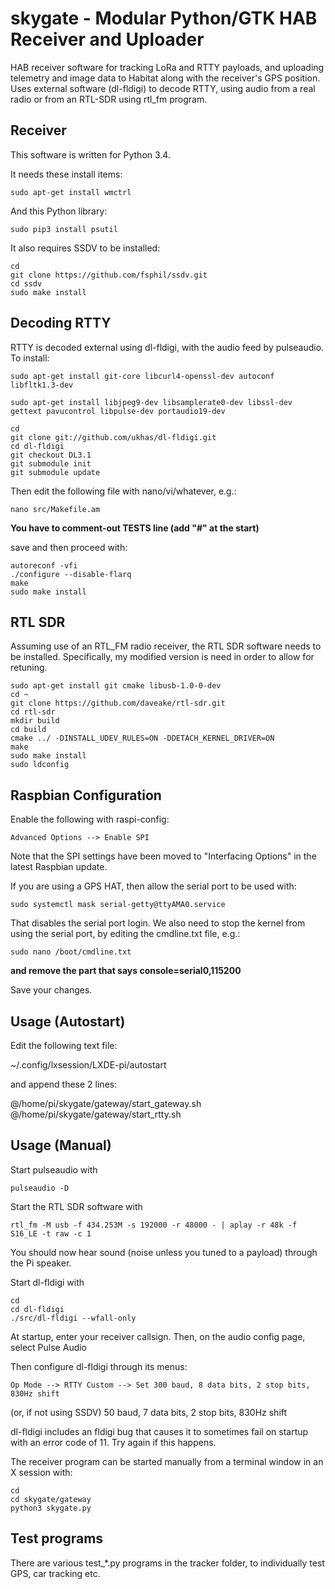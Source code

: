 # skygate - Modular Python/GTK HAB Receiver and Uploader

HAB receiver software for tracking LoRa and RTTY payloads, and uploading telemetry and image data to Habitat along with the receiver's GPS position.  Uses external software (dl-fldigi) to decode RTTY, using audio from a real radio or from an RTL-SDR using rtl_fm program.


## Receiver ##


This software is written for Python 3.4.

It needs these install items:

    sudo apt-get install wmctrl

And this Python library:

    sudo pip3 install psutil

It also requires SSDV to be installed:

	cd  
	git clone https://github.com/fsphil/ssdv.git  
	cd ssdv  
	sudo make install  
 
## Decoding RTTY ##

RTTY is decoded external using dl-fldigi, with the audio feed by pulseaudio.  To install:

	sudo apt-get install git-core libcurl4-openssl-dev autoconf libfltk1.3-dev

	sudo apt-get install libjpeg9-dev libsamplerate0-dev libssl-dev gettext pavucontrol libpulse-dev portaudio19-dev

	cd
	git clone git://github.com/ukhas/dl-fldigi.git  
	cd dl-fldigi  
	git checkout DL3.1  
	git submodule init  
	git submodule update  

Then edit the following file with nano/vi/whatever, e.g.:

	nano src/Makefile.am

**You have to comment-out TESTS line (add "#" at the start)**

save and then proceed with:

	autoreconf -vfi
	./configure --disable-flarq
	make
	sudo make install


## RTL SDR ##

Assuming use of an RTL_FM radio receiver, the RTL SDR software needs to be installed.  Specifically, my modified version is need in order to allow for retuning.

	sudo apt-get install git cmake libusb-1.0-0-dev
	cd ~  
	git clone https://github.com/daveake/rtl-sdr.git  
	cd rtl-sdr  
	mkdir build  
	cd build  
	cmake ../ -DINSTALL_UDEV_RULES=ON -DDETACH_KERNEL_DRIVER=ON  
	make  
	sudo make install  
	sudo ldconfig  


## Raspbian Configuration ##

Enable the following with raspi-config:

	Advanced Options --> Enable SPI

Note that the SPI settings have been moved to "Interfacing Options" in the latest Raspbian update.


If you are using a GPS HAT, then allow the serial port to be used with:

	sudo systemctl mask serial-getty@ttyAMA0.service

That disables the serial port login.  We also need to stop the kernel from using the serial port, by editing the cmdline.txt file, e.g.:

	sudo nano /boot/cmdline.txt

**and remove the part that says console=serial0,115200**

Save your changes.


## Usage (Autostart) ##

Edit the following text file:

~/.config/lxsession/LXDE-pi/autostart

and append these 2 lines:

@/home/pi/skygate/gateway/start_gateway.sh  
@/home/pi/skygate/gateway/start_rtty.sh


## Usage (Manual) ##

Start pulseaudio with

	pulseaudio -D

Start the RTL SDR software with

	rtl_fm -M usb -f 434.253M -s 192000 -r 48000 - | aplay -r 48k -f S16_LE -t raw -c 1

You should now hear sound (noise unless you tuned to a payload) through the Pi speaker.

Start dl-fldigi with

	cd
	cd dl-fldigi
	./src/dl-fldigi --wfall-only

At startup, enter your receiver callsign.  Then, on the audio config page, select Pulse Audio

Then configure dl-fldigi through its menus:

	Op Mode --> RTTY Custom --> Set 300 baud, 8 data bits, 2 stop bits, 830Hz shift

(or, if not using SSDV) 50 baud, 7 data bits, 2 stop bits, 830Hz shift


dl-fldigi includes an fldigi bug that causes it to sometimes fail on startup with an error code of 11.  Try again if this happens.


The receiver program can be started manually from a terminal window in an X session with:

	cd
	cd skygate/gateway
	python3 skygate.py


## Test programs ##

There are various test_*.py programs in the tracker folder, to individually test GPS, car tracking etc.


